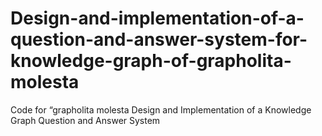 # Design-and-implementation-of-a-question-and-answer-system-for-knowledge-graph-of-grapholita-molesta

Code for “grapholita molesta Design and Implementation of a Knowledge Graph Question and Answer System







